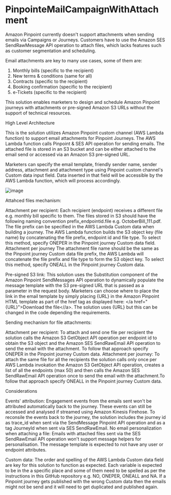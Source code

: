 # PinpointeMailCampaignWithAttachment

Amazon Pinpoint currently doesn't support attachments when sending emails via Campaigns or Journeys. Customers have to use the Amazon SES SendRawMessage API operation to attach files, which lacks features such as customer segmentation and scheduling.

Email attachments are key to many use cases, some of them are:

1. Monthly bills (specific to the recipient)
2. New terms & conditions (same for all)
3. Contracts (specific to the recipient)
4. Booking confirmation (specific to the recipient)
5. e-Tickets (specific to the recipient)

This solution enables marketers to design and schedule Amazon Pinpoint journeys with attachments or pre-signed Amazon S3 URLs without the support of technical resources.

High Level Architecture

This is the solution utilizes Amazon Pinpoint custom channel (AWS Lambda function) to support email attachments for Pinpoint Journeys. The AWS Lambda function calls Pinpoint & 
SES API operation for sending emails. The attached file is stored in an S3 bucket and can be either attached to the email send or accessed via an Amazon S3 pre-signed URL.

Marketers can specify the email template, friendly sender name, sender address, attachment and attachment type using Pinpoint custom channel's Custom data input field. Data 
inserted in that field will be accessible by the AWS Lambda function, which will process accordingly.

![image](https://github.com/binuapazhoor/PinpointeMailCampaignWithAttachment/assets/58440253/48d5b759-61bb-47f8-9812-737de48e5c3a)

Attahced files mechanism:

Attachment per recipient: Each recipient (endpoint) receives a different file e.g. monthly bill specific to them. The files stored in S3 should have the following naming
convention prefix_endpointid.file e.g. OctoberBill_111.pdf. The file prefix can be specified in the AWS Lambda Custom data when building a journey. The AWS Lambda function 
builds the S3 object key (file name) by concatenating the file prefix, endpoint id and file type. To select this method, specify ONEPER in the Pinpoint journey Custom data field.
Attachment per journey The attachment file name should be the same as the Pinpoint journey Custom data file prefix, the AWS Lambda will concatenate the file prefix 
and file type to form the S3 object key. To select this method, specify ONEALL in the Pinpoint journey Custom data.
    
Pre-signed S3 link: This solution uses the Substitution component of the Amazon Pinpoint SendMessages API operation to dynamically populate the message template with the 
S3 pre-signed URL that is passed as a parameter in the request body. Marketers can choose where to place the link in the email template by simply placing {URL} in the Amazon 
Pinpoint HTML template as part of the href tag as displayed here: </a href="{URL}">Download the file<//a>. The solution uses {URL} but this can be changed in the code depending 
the requirements.

Sending mechanism for file attachments:

Attachment per recipient: To attach and send one file per recipient the solution calls the Amazon S3 GetObject API operation per endpoint id to obtain the S3 object and the 
Amazon SES SendRawEmail API operation to send the email with the attachment. To follow that approach specify ONEPER in the Pinpoint journey Custom data.
Attachment per journey: To attach the same file for all the recipients the solution calls only once per AWS Lambda invokation the Amazon S3 GetObject API operation, 
creates a list of all the endpoints (max 50) and then calls the Amazon SES SendRawEmail API operation once to send the email with the attachment.To follow that approach 
specify ONEALL in the Pinpoint journey Custom data.

Considerations

Events' attribution: Engagement events from the emails sent won't be attributed automatically back to the journey. These events can still be accessed and analysed if streamed 
using Amazon Kinesis Firehose. To reconsile the events back to the journey, the solution includes the journey id as trace_id when sent via the SendMessage Pinpoint API operation 
and as a tag JourneyId when sent via SES SendRawEmail.
No email personalization when attaching a file: Emails with attached files sent via the SES SendRawEmail API operation won't support message helpers for personalisation. 
The message template is expected to not have any user or endpoint attributes.
    
Custom data: The order and spelling of the AWS Lambda Custom data field are key for this solution to function as expected. Each variable is expected to be in the a specific 
place and some of them need to be spelled as per the instructions in this GitHub repository e.g. NO, ONEPER, ONEALL and NA. If a Pinpoint journey gets published with the wrong 
Custom data then the emails might not be send and it will need to get duplicated and published again.

